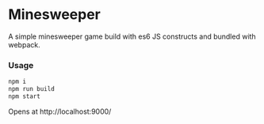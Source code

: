 # Minesweeper
A simple minesweeper game build with es6 JS constructs and bundled with webpack.

### Usage
```sh
npm i
npm run build
npm start
```
Opens at http://localhost:9000/